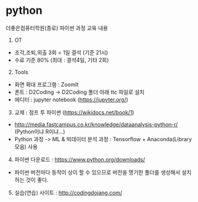 # python
더좋은컴퓨터학원(종로) 파이썬 과정 교육 내용

1. OT
 - 조각,조퇴,외출 3회 = 1일 결석 (기준 21시)
 - 수료 기준 80% (최대 : 결석4일, 기타 2회)

2. Tools
 - 화면 확대 프로그램 : ZoomIt
 - 폰트 : D2Coding -> D2Coding 폴더 아래 ttc 파일로 설치
 - 에디터 : jupyter notebook (https://jupyter.org/)

3. 교제 : 점프 투 파이썬 (https://wikidocs.net/book/1)
 - http://media.fastcampus.co.kr/knowledge/dataanalysis-python-r/ (Python이냐 R이냐...)
 - Python 과정 -> ML & 빅데이터 분석 과정 : Tensorflow + Anaconda(Library 모음) 사용
 
4. 파이썬 다운로드 : https://www.python.org/downloads/
 - 파이썬 버전마다 동작이 상이 할 수 있으므로 버전을 명기한 폴더를 생성해서 설치하는 것이 좋다.

5. 실습(연습) 사이트 : http://codingdojang.com/

